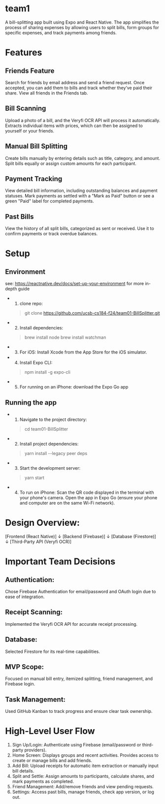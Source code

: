 # team1
A bill-splitting app built using Expo and React Native. The app simplifies the process of sharing expenses by allowing users to split bills, form groups for specific expenses, and track payments among friends.

# Features
## Friends Feature
Search for friends by email address and send a friend request. Once accepted, you can add them to bills and track whether they’ve paid their share. View all friends in the Friends tab.
## Bill Scanning
Upload a photo of a bill, and the Veryfi OCR API will process it automatically. Extracts individual items with prices, which can then be assigned to yourself or your friends.
## Manual Bill Splitting
Create bills manually by entering details such as title, category, and amount. Split bills equally or assign custom amounts for each participant.
## Payment Tracking
View detailed bill information, including outstanding balances and payment statuses. Mark payments as settled with a "Mark as Paid" button or see a green "Paid" label for completed payments.
## Past Bills
View the history of all split bills, categorized as sent or received. Use it to confirm payments or track overdue balances.

# Setup 
## Environment
see: https://reactnative.dev/docs/set-up-your-environment for more in-depth guide
* 1. clone repo:
  > git clone https://github.com/ucsb-cs184-f24/team01-BillSplitter.git
* 2. Install dependencies:
  > brew install node
  > brew install watchman
* 3. For iOS: Install Xcode from the App Store for the iOS simulator.
* 4. Install Expo CLI:
  > npm install -g expo-cli
* 5. For running on an iPhone: download the Expo Go app
## Running the app
* 1. Navigate to the project directory:
  > cd team01-BillSplitter 
* 2. Install project dependencies:
  > yarn install --legacy peer deps
* 3. Start the development server:
  > yarn start
* 4. To run on iPhone: Scan the QR code displayed in the terminal with your phone's camera. Open the app in Expo Go (ensure your phone and computer are on the same Wi-Fi network).

# Design Overview:
[Frontend (React Native)]
        ↓
[Backend (Firebase)]
        ↓
[Database (Firestore)]
        ↓
[Third-Party API (Veryfi OCR)]

# Important Team Decisions
## Authentication: 
Chose Firebase Authentication for email/password and OAuth login due to ease of integration.
## Receipt Scanning: 
Implemented the Veryfi OCR API for accurate receipt processing.
## Database: 
Selected Firestore for its real-time capabilities.
## MVP Scope: 
Focused on manual bill entry, itemized splitting, friend management, and Firebase login.
## Task Management: 
Used GitHub Kanban to track progress and ensure clear task ownership.

# High-Level User Flow
1. Sign Up/Login: Authenticate using Firebase (email/password or third-party providers).
2. Home Screen: Displays groups and recent activities. Provides access to create or manage bills and add friends.
3. Add Bill: Upload receipts for automatic item extraction or manually input bill details.
4. Split and Settle: Assign amounts to participants, calculate shares, and mark payments as completed.
5. Friend Management: Add/remove friends and view pending requests.
6. Settings: Access past bills, manage friends, check app version, or log out.
